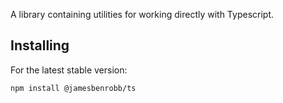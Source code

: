 A library containing utilities for working directly with Typescript.

## Installing

For the latest stable version:

```bash
npm install @jamesbenrobb/ts
```
